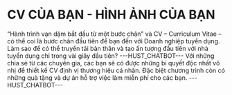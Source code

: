 # CV CỦA BẠN - HÌNH ẢNH CỦA BẠN

“Hành trình vạn dặm bắt đầu từ một bước chân” và CV – Curriculum Vitae – có thể coi là bước chân đầu tiên để bạn đến với Doanh nghiệp tuyển dụng. Làm sao để có thể truyền tải bản thân và tạo ấn tượng đầu tiên với nhà tuyển dụng chỉ trong vài giây đầu tiên? 
 ---HUST_CHATBOT---
Với những chia sẻ từ các chuyên gia, các bạn sẽ có được những bí quyết độc nhất vô nhị để thiết kế CV định vị thương hiệu cá nhân. Đặc biệt chương trình còn có những quà tặng và dự án hỗ trợ việc làm miễn phí cho các bạn. 
 ---HUST_CHATBOT---